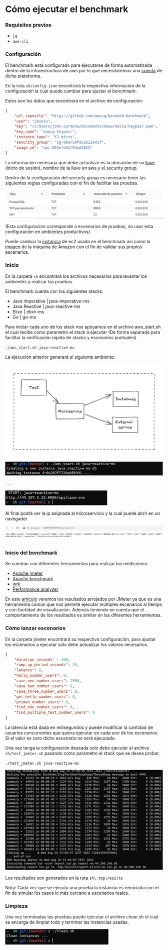 # Cómo ejecutar el benchmark

### Requisitos previos
- `jq`
- `aws-cli`

### Configuración

El benchmark está configurado para ejecutarse de forma automatizada dentro de la infraestructura de aws por lo que necesitaremos una [cuenta](https://aws.amazon.com/es/what-is-aws/) de dicha plataforma.

En la ruta `sh/config.json` encontrará la respectiva información de la configuración la cual puede cambiar para ajustar el benchmark. 

Estos son los datos que encontrará en el archivo de configuración:

```json
{
    "url_reposity": "https://github.com/maocq/backend-benchmark",
    "user": "ubuntu",
    "key": "/c/Users/john.carmona/Documents/maow/maocq-keypair.pem",
    "key_name": "maocq-keypair",
    "instance_type": "t2.micro",
    "security_group": "sg-06a750fe52622641f",
    "image_id": "ami-052efd3df9dad4825"    
}
```

La información necesaria que debe actualizar es la ubicación de su [llave](https://aws.amazon.com/es/what-is-aws/) (inicio de sesión), nombre de la llave en aws y el security group. 

Dentro de la configuración del security group es necesario tener las siguientes reglas configuradas con el fin de facilitar las pruebas.

![Security group](results/security-group.png)

(Esta configuración corresponde a escenarios de pruebas, no usar esta configuración en ambientes productivos)

Puede cambiar la [instancia](https://aws.amazon.com/es/ec2/instance-types/) de ec2 usada en el benchmark así como la [imagen](https://docs.aws.amazon.com/AWSEC2/latest/UserGuide/finding-an-ami.html) de la máquina de Amazon con el fin de validar sus propios escenarios.

### Inicio

En la carpeta `sh` encontrará los archivos necesarios para levantar los ambientes y realizar las pruebas.

El benchmark cuenta con los siguientes stacks:

- Java imperative | java-imperative-ms
- Java Reactive | java-reactive-ms
- Elixir | elixir-ms
- Go | go-ms

Para iniciar cada uno de los stack nos apoyamos en el archivo aws_start.sh el cual recibe como parametro el stack a ejecutar (De forma separada para facilitar la verificación rápida de stacks y escenarios puntuales)

`./aws_start.sh java-reactive-ms`

La ejecución anterior generará el siguiente ambiente:

![Environment](results/environment.png)

![Start sh](results/start-sh.png)

`...`

![Start sh end](results/start-sh-end.png)

Al final podrá ver la ip asignada al microservicio y la cual puede abrir en un navegador

![Ip navegador](results/ip-navegador.png)

### Inicio del benchmark

Se cuentan con diferentes herramientas para realizar las mediciones:

- [Apache jmeter](https://jmeter.apache.org/)
- [Apache benchmark](https://httpd.apache.org/docs/2.4/programs/ab.html)
- [wrk](https://github.com/wg/wrk)
- [Performance analyzer](https://github.com/bancolombia/distributed-performance-analyzer)

En este [artículo](https://medium.com/) veremos los resultados arrojados por JMeter ya que es una herramienta común que nos permite ejecutar múltiples escenarios al tiempo y con facilidad de visualización. Además teniendo en cuenta que el comportamiento de los resultados es similar en las diferentes herramientas.

### Cómo lanzar escenarios

En la carpeta jmeter encontrará su respectiva configuración, para ajustar los escenarios a ejecutar solo debe actualizar los valores necesarios.

```json
{
    "duration_seconds" : 300,
    "ramp_up_period_seconds": 10,
    "latency": 0,
    "hello_number_users": 0,
    "case_one_number_users": 1500,
    "case_two_number_users": 0,
    "case_three_number_users": 0,
    "get_hello_number_users": 0,
    "primes_number_users": 0,
    "find_one_number_users": 0,
    "find_multiple_test_number_users": 0
}
```

La latencia está dada en milisegundos y puede modificar la cantidad de usuarios concurrentes que quiera ejecutar en cada uno de los escenarios. Si el valor es cero dicho escenario no será ejecutado.

Una vez tenga la configuración deseada solo debe ejecutar el archivo `sh/test_jmeter.sh` pasando como parámetro el stack que se desea probar.

`./test_jmeter.sh java-reactive-ms`

![Jmeter tests](results/jmeter-tests.png)

Los resultados son generados en la ruta `sh\.tmp\results`

Nota: Cada vez que se ejecuta una prueba la instancia es reiniciada con el fin de simular los casos lo más cercano a escenarios reales.

### Limpieza

Una vez terminadas las pruebas puede ejecutar el archivo clean.sh el cual se encarga de limpiar todo y terminar las instancias usadas.

![Clean sh](results/clean-sh.png)
